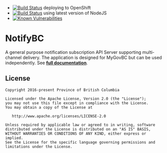 * [![Build Status](https://jenkins-gcpe-notifybc-tools.pathfinder.gov.bc.ca/buildStatus/icon?job=notify-bc-dev)](https://jenkins-gcpe-notifybc-tools.pathfinder.gov.bc.ca/job/notify-bc-dev/) deploying to OpenShift 
* [![Build Status](https://travis-ci.org/bcgov/MyGovBC-notification-server.svg?branch=master)](https://travis-ci.org/bcgov/MyGovBC-notification-server) using latest version of NodeJS 
* [![Known Vulnerabilities](https://snyk.io/test/github/bcgov/MyGovBC-notification-server/badge.svg)](https://snyk.io/test/github/bcgov/MyGovBC-notification-server)

NotifyBC
===========

A general purpose notification subscription API Server supporting multi-channel delivery. The application is designed for MyGovBC but can be used independently. See **[full documentation](https://bcgov.github.io/MyGovBC-notification-server/)**.

## License

    Copyright 2016-present Province of British Columbia

    Licensed under the Apache License, Version 2.0 (the "License");
    you may not use this file except in compliance with the License.
    You may obtain a copy of the License at 

       http://www.apache.org/licenses/LICENSE-2.0

    Unless required by applicable law or agreed to in writing, software
    distributed under the License is distributed on an "AS IS" BASIS,
    WITHOUT WARRANTIES OR CONDITIONS OF ANY KIND, either express or implied.
    See the License for the specific language governing permissions and
    limitations under the License.
